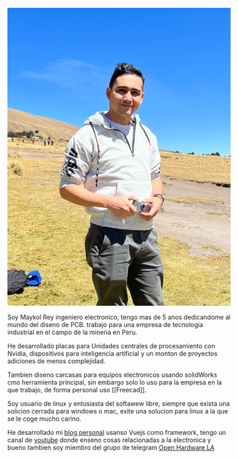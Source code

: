 ![](images/poto_perfil.jpg)

Soy Maykol Rey ingeniero electronico, tengo mas de 5 anos dedicandome al mundo del diseno de PCB. trabajo para una empresa de tecnologia industrial en el campo de la mineria en Peru.

He desarrollado placas para Unidades centrales de procesamiento con Nvidia, dispositivos para inteligencia artificial y un monton de proyectos adiciones de menos complejidad.

Tambien diseno carcasas para equipos electronicos usando solidWorks cmo herramienta principal, sin embargo solo lo uso para la empresa en la que trabajo, de forma personal uso [[Freecad]]. 

Soy usuario de linux y entusiasta del softawew libre, siempre que exista una solicion cerrada para windows o mac, exite una solucion para linux a la que se le coge mucho carino.

He desarrollado mi [blog personal](https://maykolrey.com) usanso Vuejs como framework, tengo un canal de [youtube](https://www.youtube.com/channel/UCuCl93NjLSbGbJEF4IzGWRg) donde enseno cosas relacionadas a la electronica y bueno tambien soy miembro  del grupo de telegram [Open Hardware LA](https://t.me/openhardwarelatinoamerica)

